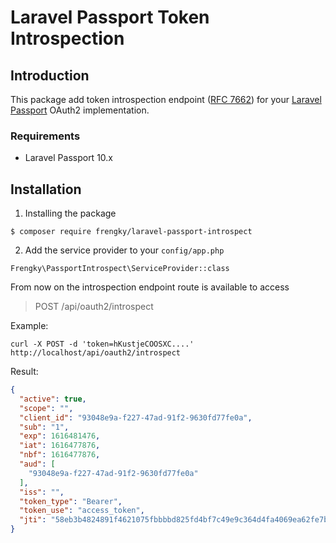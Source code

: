 # Laravel Passport Token Introspection

## Introduction
This package add token introspection endpoint ([RFC 7662](https://tools.ietf.org/html/rfc7662)) for your [Laravel Passport](https://laravel.com/docs/passport) OAuth2 implementation.

### Requirements
* Laravel Passport 10.x

## Installation

1. Installing the package
```console
$ composer require frengky/laravel-passport-introspect
```
2. Add the service provider to your `config/app.php`
```
Frengky\PassportIntrospect\ServiceProvider::class
```
From now on the introspection endpoint route is available to access
> POST /api/oauth2/introspect

Example:
```console
curl -X POST -d 'token=hKustjeCOOSXC....' http://localhost/api/oauth2/introspect
```
Result:
```json
{
  "active": true,
  "scope": "",
  "client_id": "93048e9a-f227-47ad-91f2-9630fd77fe0a",
  "sub": "1",
  "exp": 1616481476,
  "iat": 1616477876,
  "nbf": 1616477876,
  "aud": [
	"93048e9a-f227-47ad-91f2-9630fd77fe0a"
  ],
  "iss": "",
  "token_type": "Bearer",
  "token_use": "access_token",
  "jti": "58eb3b4824891f4621075fbbbbd825fd4bf7c49e9c364d4fa4069ea62fe7b8a043a92bfa278612e6"
}
```